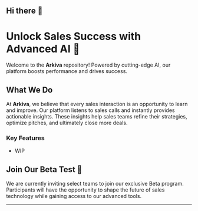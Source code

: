 ## Hi there 👋

# Unlock Sales Success with Advanced AI 🚀

Welcome to the **Arkiva** repository! Powered by cutting-edge AI, our platform boosts performance and drives success.

## What We Do

At **Arkiva**, we believe that every sales interaction is an opportunity to learn and improve. Our platform listens to sales calls and instantly provides actionable insights. These insights help sales teams refine their strategies, optimize pitches, and ultimately close more deals.

### Key Features

- WIP

## Join Our Beta Test 🚀

We are currently inviting select teams to join our exclusive Beta program. Participants will have the opportunity to shape the future of sales technology while gaining access to our advanced tools.

---



